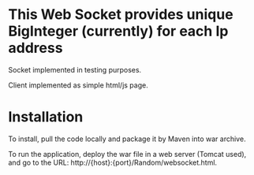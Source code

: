 # This Web Socket provides unique BigInteger (currently) for each Ip address

Socket implemented in testing purposes.

Client implemented as simple html/js page.

# Installation
To install, pull the code locally and package it by Maven into war archive.

To run the application, deploy the war file in a web server (Tomcat used), 
and go to the URL: 
http://{host}:{port}/Random/websocket.html. 


